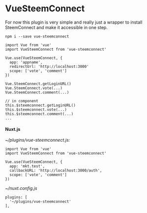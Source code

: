 # VueSteemConnect

For now this plugin is very simple and really just a wrapper to install SteemConnect and make it accessible in one step.

```
npm i --save vue-steemconnect
```

```
import Vue from 'vue'
import VueSteemConnect from 'vue-steemconnect'

Vue.use(VueSteemConnect, {
  app: 'appname',
  redirectUrl: 'http://localhost:3000'
  scope: ['vote', 'comment']
})

Vue.SteemConnect.getLoginURL()
Vue.SteemConnect.vote(...)
Vue.SteemConnect.comment(...)
```

```
// in component
this.$steemconnect.getLoginURL()
this.$steemconnect.vote(...)
this.$steemconnect.comment(...)
...
```

#### Nuxt.js

*~/plugins/vue-steemconnect.js:*

```
import Vue from 'vue'
import VueSteemConnect from 'vue-steemconnect'

Vue.use(VueSteemConnect, {
  app: 'mkt.test',
  callbackURL: 'http://localhost:3000/auth',
  scope: ['vote', 'comment']
})
```

*~/nuxt.config.js*

```
plugins: [
  '~/plugins/vue-steemconnect'
],
```